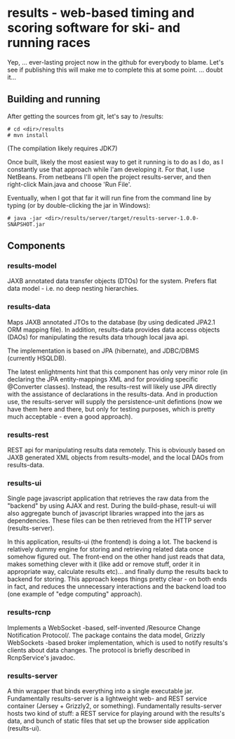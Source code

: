 # results - web-based timing and scoring software for ski- and running races

Yep, ... ever-lasting project now in the github for everybody to blame. Let's see if publishing this will make me to complete this at some point. ... doubt it...

## Building and running

After getting the sources from git, let's say to /results:
```
# cd <dir>/results
# mvn install
```

(The compilation likely requires JDK7)

Once built, likely the most easiest way to get it running is to do as I do,
as I constantly use that approach while I'am developing it. For that,
I use NetBeans. From netbeans I'll  open the project results-server,
and then right-click Main.java and choose 'Run File'. 

Eventually, when I got that far it will run fine from the command line by
typing (or by double-clicking the jar in Windows):
```
# java -jar <dir>/results/server/target/results-server-1.0.0-SNAPSHOT.jar
```

## Components

### results-model

JAXB annotated data transfer objects (DTOs) for the system. Prefers flat data model - i.e. no deep nesting hierarchies.

### results-data

Maps JAXB annotated JTOs to the database (by using dedicated JPA2.1 ORM mapping file). In addition, results-data provides data access objects (DAOs) for manipulating the results data trhough local java api.

The implementation is based on JPA (hibernate), and JDBC/DBMS (currently HSQLDB).

The latest enlightments hint that this component has only very minor role (in declaring the JPA entity-mappings XML and for providing specific @Converter classes). Instead, the results-rest will likely use JPA directly with the assistance of declarations in the results-data. And in production use, the results-server will supply the persistence-unit defintions (now we have them here and there, but only for testing purposes, which is pretty much acceptable - even a good approach).

### results-rest

REST api for manipulating results data remotely. This is obviously based on JAXB generated XML objects from results-model, and the local DAOs from results-data.

### results-ui

Single page javascript application that retrieves the raw data from the
"backend" by using AJAX and rest. During the build-phase, result-ui will
also aggregate bunch of javascript libraries wrapped into the jars as
dependencies. These files can be then retrieved from the HTTP server
(results-server).

In this application, results-ui (the frontend) is doing a lot. The backend
is relatively dummy engine for storing and retrieving related data once somehow figured out. The front-end on the other hand just reads that data, makes
something clever with it (like add or remove stuff, order it in appropriate
way, calculate results etc)... and finally dump the results back to
backend for storing. This approach keeps things pretty clear - on both
ends in fact, and reduces the unnecessary interactions and the backend load
too (one example of "edge computing" approach).

### results-rcnp

Implements a WebSocket -based, self-invented /Resource Change Notification Protocol/. The
package contains the data model, Grizzly WebSockets -based broker implementation, which is
used to notify results's clients about data changes. The protocol is briefly described in
RcnpService's javadoc.

### results-server

A thin wrapper that binds everything into a single executable jar. Fundamentally results-server is a lightweight web- and REST service container (Jersey + Grizzly2, or something). Fundamentally results-server hosts two kind of stuff:
a REST service for playing around with the results's data, and bunch of static
files that set up the browser side application (results-ui).

